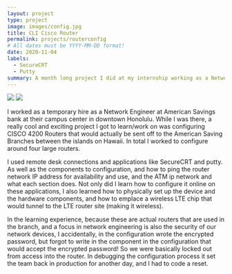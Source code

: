 ```yaml
---
layout: project
type: project
image: images/config.jpg
title: CLI Cisco Router
permalink: projects/routerconfig
# All dates must be YYYY-MM-DD format!
date: 2020-11-04
labels:
  - SecureCRT
  - Putty
summary: A month long project I did at my internship working as a Network Engineer, I learned to configure CISCO 4200 Routers 
---
```


<img class="ui large floated image" src="../images/router.jpg">
<img class="ui image" src="https://www.cisco.com/c/dam/en/us/td/i/300001-400000/390001-400000/390001-391000/390474.eps/_jcr_content/renditions/390474.jpg">

I worked as a temporary hire as a Network Engineer at American Savings bank at their campus center in downtown Honolulu. While I was there, a really cool and exciting project I got to learn/work on was configuring CISCO 4200 Routers that would actually be sent off to the American Saving Branches between the islands on Hawaii. In total I worked to configure around four large routers. 

I used remote desk connections and applications like SecureCRT and putty. As well as the components to configuration, and how to ping the router network IP address for availability and use, and the ATM ip network and what each section does. Not only did I learn how to configure it online on these applications, I also learned how to physically set up the device and the hardware components, and how to emplace a wireless LTE chip that would tunnel to the LTE router site (making it wireless). 

In the learning experience, because these are actual routers that are used in the branch, and a focus in network engineering is also the security of our network devices, I accidentally, in the configuration wrote the encrypted password, but forgot to write in the component in the configuration that would accept the encrypted password! So we were basically locked out from access into the router. In debugging the configuration process it set the team back in production for another day, and I had to code a reset.


